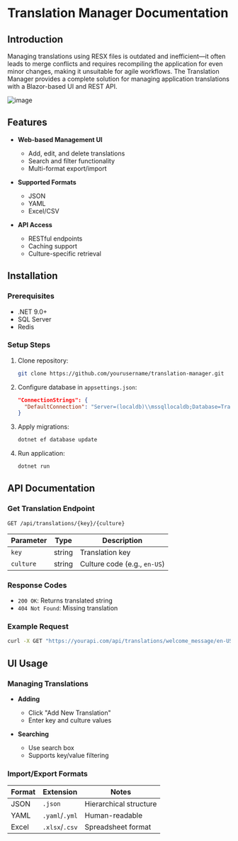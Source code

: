 # Translation Manager Documentation

## Introduction
Managing translations using RESX files is outdated and inefficient—it often leads to merge conflicts and requires recompiling the application for even minor changes, making it unsuitable for agile workflows.
The Translation Manager provides a complete solution for managing application translations with a Blazor-based UI and REST API.



![image](https://github.com/user-attachments/assets/b364e562-d9ca-4316-a280-efda34bd0329)
## Features

- **Web-based Management UI**
  - Add, edit, and delete translations
  - Search and filter functionality
  - Multi-format export/import

- **Supported Formats**
  - JSON
  - YAML
  - Excel/CSV

- **API Access**
  - RESTful endpoints
  - Caching support
  - Culture-specific retrieval

## Installation

### Prerequisites

- .NET 9.0+
- SQL Server
- Redis 

### Setup Steps

1. Clone repository:
   ```bash
   git clone https://github.com/yourusername/translation-manager.git
   ```

2. Configure database in `appsettings.json`:
   ```json
   "ConnectionStrings": {
     "DefaultConnection": "Server=(localdb)\\mssqllocaldb;Database=TranslationManager;Trusted_Connection=True;"
   }
   ```

3. Apply migrations:
   ```bash
   dotnet ef database update
   ```

4. Run application:
   ```bash
   dotnet run
   ```

## API Documentation

### Get Translation Endpoint
```http
GET /api/translations/{key}/{culture}
```

| Parameter | Type   | Description                   |
|-----------|--------|-------------------------------|
| `key`     | string | Translation key               |
| `culture` | string | Culture code (e.g., `en-US`)  |

### Response Codes

- `200 OK`: Returns translated string  
- `404 Not Found`: Missing translation

### Example Request
```bash
curl -X GET "https://yourapi.com/api/translations/welcome_message/en-US"
```

## UI Usage

### Managing Translations

- **Adding**
  - Click "Add New Translation"
  - Enter key and culture values

- **Searching**
  - Use search box
  - Supports key/value filtering

### Import/Export Formats

| Format | Extension     | Notes              |
|--------|---------------|--------------------|
| JSON   | `.json`       | Hierarchical structure |
| YAML   | `.yaml`/`.yml`| Human-readable     |
| Excel  | `.xlsx`/`.csv`| Spreadsheet format  |


